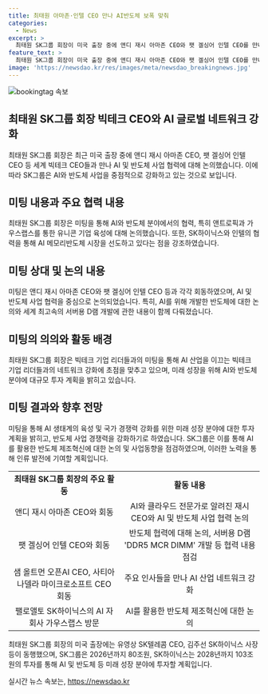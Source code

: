 ```yaml
---
title: 최태원 아마존·인텔 CEO 만나 AI반도체 보폭 맞춰
categories:
  - News
excerpt: >
  최태원 SK그룹 회장이 미국 출장 중에 앤디 재시 아마존 CEO와 팻 겔싱어 인텔 CEO를 만나 AI와 반도체에 대한 협력을 논의했다. 최 회장은 사진을 인스타그램에 올리며 AI 반도체 최전방의 거인들이라며 미래에 유니콘 기업들이 많이 나오길 기대했다. 또한, SK그룹은 2026년까지 80조원의 투자로 AI와 반도체 등 미래 성장 분야에 투자할 계획이며, SK하이닉스는 2028년까지 103조원을 반도체 사업 경쟁력 강화에 투자할 예정이라고 밝혔다.
feature_text: >
  최태원 SK그룹 회장이 미국 출장 중에 앤디 재시 아마존 CEO와 팻 겔싱어 인텔 CEO를 만나 AI와 반도체에 대한 협력을 논의했다. 최 회장은 사진을 인스타그램에 올리며 AI 반도체 최전방의 거인들이라며 미래에 유니콘 기업들이 많이 나오길 기대했다. 또한, SK그룹은 2026년까지 80조원의 투자로 AI와 반도체 등 미래 성장 분야에 투자할 계획이며, SK하이닉스는 2028년까지 103조원을 반도체 사업 경쟁력 강화에 투자할 예정이라고 밝혔다.
image: 'https://newsdao.kr/res/images/meta/newsdao_breakingnews.jpg'
---
```


<p><img src="https://newsdao.kr/res/images/meta/newsdao_breakingnews.jpg" alt="bookingtag 속보" /></p>

<h2 data-ke-size="size26">최태원 SK그룹 회장 빅테크 CEO와 AI 글로벌 네트워크 강화</h2>

<p data-ke-size="size16">최태원 SK그룹 회장은 최근 미국 출장 중에 앤디 재시 아마존 CEO, 팻 겔싱어 인텔 CEO 등 세계 빅테크 CEO들과 만나 AI 및 반도체 사업 협력에 대해 논의했습니다. 이에 따라 SK그룹은 AI와 반도체 사업을 중점적으로 강화하고 있는 것으로 보입니다.</p>

<h2 data-ke-size="size24">미팅 내용과 주요 협력 내용</h2>

<p data-ke-size="size16">최태원 SK그룹 회장은 미팅을 통해 AI와 반도체 분야에서의 협력, 특히 앤트로픽과 가우스랩스를 통한 유니콘 기업 육성에 대해 논의했습니다. 또한, SK하이닉스와 인텔의 협력을 통해 AI 메모리반도체 시장을 선도하고 있다는 점을 강조하였습니다.</p>

<h2 data-ke-size="size24">미팅 상대 및 논의 내용</h2>

<p data-ke-size="size16">미팅은 앤디 재시 아마존 CEO와 팻 겔싱어 인텔 CEO 등과 각각 회동하였으며, AI 및 반도체 사업 협력을 중심으로 논의되었습니다. 특히, AI를 위해 개발한 반도체에 대한 논의와 세계 최고속의 서버용 D램 개발에 관한 내용이 함께 다뤄졌습니다.</p>

<h2 data-ke-size="size24">미팅의 의의와 활동 배경</h2>

<p data-ke-size="size16">최태원 SK그룹 회장은 빅테크 기업 리더들과의 미팅을 통해 AI 산업을 이끄는 빅테크 기업 리더들과의 네트워크 강화에 초점을 맞추고 있으며, 미래 성장을 위해 AI와 반도체 분야에 대규모 투자 계획을 밝히고 있습니다.</p>

<h2 data-ke-size="size24">미팅 결과와 향후 전망</h2>

<p data-ke-size="size16">미팅을 통해 AI 생태계의 육성 및 국가 경쟁력 강화를 위한 미래 성장 분야에 대한 투자 계획을 밝히고, 반도체 사업 경쟁력을 강화하기로 하였습니다. SK그룹은 이를 통해 AI를 활용한 반도체 제조혁신에 대한 논의 및 사업동향을 점검하였으며, 이러한 노력을 통해 인류 발전에 기여할 계획입니다.</p>

<table>
   <tbody>
      <tr>
         <td style="text-align: center; height: 17px;"><b>최태원 SK그룹 회장의 주요 활동</b></td>
         <td style="text-align: center; height: 17px;"><b>활동 내용</b></td>
      </tr>
      <tr>
         <td style="text-align: center; height: 17px;">앤디 재시 아마존 CEO와 회동</td>
         <td style="text-align: center; height: 17px;">AI와 클라우드 전문가로 알려진 재시 CEO와 AI 및 반도체 사업 협력 논의</td>
      </tr>
      <tr>
         <td style="text-align: center; height: 17px;">팻 겔싱어 인텔 CEO와 회동</td>
         <td style="text-align: center; height: 17px;">반도체 협력에 대해 논의, 서버용 D램 'DDR5 MCR DIMM' 개발 등 협력 내용 점검</td>
      </tr>
      <tr>
         <td style="text-align: center; height: 17px;">샘 올트먼 오픈AI CEO, 사티아 나델라 마이크로소프트 CEO 회동</td>
         <td style="text-align: center; height: 17px;">주요 인사들을 만나 AI 산업 네트워크 강화</td>
      </tr>
      <tr>
         <td style="text-align: center; height: 17px;">팰로앨토 SK하이닉스의 AI 자회사 가우스랩스 방문</td>
         <td style="text-align: center; height: 17px;">AI를 활용한 반도체 제조혁신에 대한 논의</td>
      </tr>
   </tbody>
</table>

<p data-ke-size="size16">최태원 SK그룹 회장의 미국 출장에는 유영상 SK텔레콤 CEO, 김주선 SK하이닉스 사장 등이 동행했으며, SK그룹은 2026년까지 80조원, SK하이닉스는 2028년까지 103조원의 투자를 통해 AI 및 반도체 등 미래 성장 분야에 투자할 계획입니다.</p>
실시간 뉴스 속보는, <a href="https://newsdao.kr" rel="dofollow">https://newsdao.kr</a>


